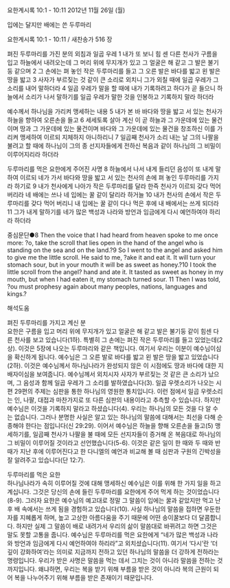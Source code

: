 요한계시록 10:1 - 10:11 
2012년 11월 26일 (월)

입에는 달지만 배에는 쓴 두루마리



요한계시록 10:1 - 10:11 / 새찬송가 516 장


펴진 두루마리를 가진 분의 외침과 일곱 우레
1 내가 또 보니 힘 센 다른 천사가 구름을 입고 하늘에서 내려오는데 그 머리 위에 무지개가 있고 그 얼굴은 해 같고 그 발은 불기둥 같으며 2 그 손에는 펴 놓인 작은 두루마리를 들고 그 오른 발은 바다를 밟고 왼 발은 땅을 밟고 3 사자가 부르짖는 것 같이 큰 소리로 외치니 그가 외칠 때에 일곱 우레가 그 소리를 내어 말하더라 4 일곱 우레가 말을 할 때에 내가 기록하려고 하다가 곧 들으니 하늘에서 소리가 나서 말하기를 일곱 우레가 말한 것을 인봉하고 기록하지 말라 하더라

예수께서 하나님을 가리켜 맹세하는 내용
5 내가 본 바 바다와 땅을 밟고 서 있는 천사가 하늘을 향하여 오른손을 들고 6 세세토록 살아 계신 이 곧 하늘과 그 가운데에 있는 물건이며 땅과 그 가운데에 있는 물건이며 바다와 그 가운데에 있는 물건을 창조하신 이를 가리켜 맹세하여 이르되 지체하지 아니하리니 7 일곱째 천사가 소리 내는 날 그의 나팔을 불려고 할 때에 하나님이 그의 종 선지자들에게 전하신 복음과 같이 하나님의 그 비밀이 이루어지리라 하더라

두루마리를 먹은 요한에게 주어진 사명 
8 하늘에서 나서 내게 들리던 음성이 또 내게 말하여 이르되 네가 가서 바다와 땅을 밟고 서 있는 천사의 손에 펴 놓인 두루마리를 가지라 하기로 9 내가 천사에게 나아가 작은 두루마리를 달라 한즉 천사가 이르되 갖다 먹어 버리라 네 배에는 쓰나 네 입에는 꿀 같이 달리라 하거늘 10 내가 천사의 손에서 작은 두루마리를 갖다 먹어 버리니 내 입에는 꿀 같이 다나 먹은 후에 내 배에서는 쓰게 되더라 11 그가 내게 말하기를 네가 많은 백성과 나라와 방언과 임금에게 다시 예언하여야 하리라 하더라


중심문단●8 Then the voice that I had heard from heaven spoke to me once more: ?o, take the scroll that lies open in the hand of the angel who is standing on the sea and on the land.?9 So I went to the angel and asked him to give me the little scroll. He said to me, ?ake it and eat it. It will turn your stomach sour, but in your mouth it will be as sweet as honey.?10 I took the little scroll from the angel? hand and ate it. It tasted as sweet as honey in my mouth, but when I had eaten it, my stomach turned sour. 11 Then I was told, ?ou must prophesy again about many peoples, nations, languages and kings.?

해석도움





펴진 두루마리를 가지고 계신 분  
요한은 구름을 입고 머리 위에 무지개가 있고 얼굴은 해 같고 발은 불기둥 같이 힘센 다른 천사를 보고 있습니다(1하). 특별히 그 손에는 펴진 작은 두루마리를 들고 있었는데(2상). 이것은 5장에 나오는 두루마리와 같은 책입니다. 여기서 우리는 이분이 예수님이심을 확신하게 됩니다. 예수님은 그 오른 발로 바다를 밟고 왼 발은 땅을 밟고 있었습니다(2하). 이것은 예수님께서 하나님나라가 완성되지 않은 이 시점에도 땅과 바다에 대한 지배자이심을 보여줍니다. 예수님께서 외치시자 사자가 부르짖는 것 같은 큰 소리가 났으며, 그 음성과 함께 일곱 우레가 그 소리를 발하였습니다(3). 일곱 우렛소리가 나오는 시편 29편의 주제는 심판을 통한 하나님의 영원한 통치입니다. 이런 점에서 일곱 우렛소리는 인, 나팔, 대접과 마찬가지로 또 다른 심판의 내용이라고 추측할 수 있습니다. 하지만 예수님은 이것을 기록하지 말라고 하셨습니다(4). 우리는 하나님의 모든 것을 다 알 수는 없습니다. 그러나 분명한 사실은 알고 있는 하나님의 말씀에 대해서는 최선을 다해 순종해야 한다는 점입니다(신 29:29). 이어서 예수님은 하늘을 향해 오른손을 들고(5) 맹세하기를, 일곱째 천사가 나팔을 불 때에 모든 선지자들이 증거해 온 복음대로 하나님의 그 비밀이 이루어질 것이라고 선언했습니다(5-6). 이것은 같은 일이 한 때와 두 때와 반 때가 지난 후에 이루어진다고 한 다니엘의 예언과 비교해 볼 때 심판과 구원의 긴박성을 잘 알려주고 있습니다(단 12:7). 

두루마리를 먹은 요한  
하나님나라가 속히 이루어질 것에 대해 맹세하신 예수님은 이를 위해 한 가지 일을 하고 계십니다. 그것은 당신의 손에 들린 두루마리를 요한에게 주어 먹게 하는 것이었습니다(8-9). 그러자 요한은 예수님의 예고대로 정말 그 말씀이 입에는 꿀과 같았지만 먹고 난 후 배 속에서는 쓰게 됨을 경험하고 있습니다(10). 사실 하나님의 말씀을 접하면 우둔한 자를 지혜롭게 하며, 높고 고상한 아름다움을 주기 때문에 어떤 송이꿀보다 더 달콤합니다. 하지만 실제 그 말씀이 배로 내려가서 우리의 삶이 말씀대로 바뀌려고 하면 그것은 말도 못할 고통을 줍니다. 예수님은 두루마리를 먹은 요한에게 “네가 많은 백성과 나라와 방언과 임금에게 다시 예언하여야 하리라”고 외치셨습니다(11). 여기서 ‘다시’란 ‘더 깊이 강화하여’라는 의미로 지금까지 전하고 있던 하나님의 말씀을 더 강하게 전하라는 명령입니다. 우리가 받은 사명은 말씀을 먹는 데서 그치는 것이 아니라 말씀을 전하는 것까지입니다. 왜냐하면, 우리는 복을 받기 위해 부름을 받은 것이 아니라 복의 근원이 되어 복을 나누어주기 위해 부름을 받은 존재이기 때문입니다.